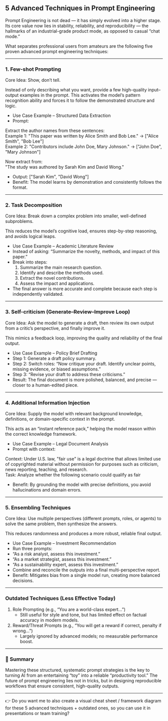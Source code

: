 ## 5 Advanced Techniques in Prompt Engineering



Prompt Engineering is not dead — it has simply evolved into a higher stage.
Its core value now lies in stability, reliability, and reproducibility — the hallmarks of an industrial-grade product mode, as opposed to casual “chat mode.”

What separates professional users from amateurs are the following five proven advanced prompt engineering techniques:

---

### 1. Few-shot Prompting

Core Idea: Show, don’t tell.

Instead of only describing what you want, provide a few high-quality input–output examples in the prompt. This activates the model’s pattern recognition ability and forces it to follow the demonstrated structure and logic.
-	Use Case Example – Structured Data Extraction
-	Prompt:

Extract the author names from these sentences:  
Example 1: "This paper was written by Alice Smith and Bob Lee." → ["Alice Smith", "Bob Lee"]  
Example 2: "Contributors include John Doe, Mary Johnson." → ["John Doe", "Mary Johnson"]  

Now extract from:  
"The study was authored by Sarah Kim and David Wong."


-	Output:
["Sarah Kim", "David Wong"]
-	Benefit: The model learns by demonstration and consistently follows the format.

---

### 2. Task Decomposition

Core Idea: Break down a complex problem into smaller, well-defined subproblems.

This reduces the model’s cognitive load, ensures step-by-step reasoning, and avoids logical leaps.
-	Use Case Example – Academic Literature Review
-	Instead of asking:
“Summarize the novelty, methods, and impact of this paper.”
-	Break into steps:
	1.	Summarize the main research question.
	2.	Identify and describe the methods used.
	3.	Extract the novel contributions.
	4.	Assess the impact and applications.
-	The final answer is more accurate and complete because each step is independently validated.

---

### 3. Self-criticism (Generate–Review–Improve Loop)

Core Idea: Ask the model to generate a draft, then review its own output from a critic’s perspective, and finally improve it.

This mimics a feedback loop, improving the quality and reliability of the final output.
-	Use Case Example – Policy Brief Drafting
-	Step 1: Generate a draft policy summary.
-	Step 2: Switch roles: “Now critique your draft. Identify unclear points, missing evidence, or biased assumptions.”
-	Step 3: “Revise your draft to address these criticisms.”
-	Result: The final document is more polished, balanced, and precise — closer to a human-edited piece.

---

### 4. Additional Information Injection

Core Idea: Supply the model with relevant background knowledge, definitions, or domain-specific context in the prompt.

This acts as an “instant reference pack,” helping the model reason within the correct knowledge framework.
-	Use Case Example – Legal Document Analysis
-	Prompt with context:

Context: Under U.S. law, "fair use" is a legal doctrine that allows limited use of copyrighted material without permission for purposes such as criticism, news reporting, teaching, and research.  
Task: Analyze whether the following scenario could qualify as fair


-	Benefit: By grounding the model with precise definitions, you avoid hallucinations and domain errors.

---

### 5. Ensembling Techniques

Core Idea: Use multiple perspectives (different prompts, roles, or agents) to solve the same problem, then synthesize the answers.

This reduces randomness and produces a more robust, reliable final output.
-	Use Case Example – Investment Recommendation
-	Run three prompts:
-	“As a risk analyst, assess this investment.”
-	“As a market strategist, assess this investment.”
-	“As a sustainability expert, assess this investment.”
-	Combine and reconcile the outputs into a final multi-perspective report.
-	Benefit: Mitigates bias from a single model run, creating more balanced decisions.

---

### Outdated Techniques (Less Effective Today)

1.	Role Prompting (e.g., “You are a world-class expert…”)
    -	Still useful for style and tone, but has limited effect on factual accuracy in modern models.
2.	Reward/Threat Prompts (e.g., “You will get a reward if correct, penalty if wrong…”)
    -	Largely ignored by advanced models; no measurable performance boost.

---

###  🔑 Summary

Mastering these structured, systematic prompt strategies is the key to turning AI from an entertaining “toy” into a reliable “productivity tool.”
The future of prompt engineering lies not in tricks, but in designing reproducible workflows that ensure consistent, high-quality outputs.

---

👉 Do you want me to also create a visual cheat sheet / framework diagram for these 5 advanced techniques + outdated ones, so you can use it in presentations or team training?

